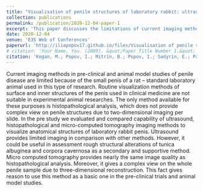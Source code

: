 ```yaml
---
title: "Visualisation of penile structures of laboratory rabbit: ultrasound, histology, and micro-CT"
collection: publications
permalink: /publication/2020-12-04-paper-1
excerpt: 'This paper discusses the limitations of current imaging methods in pre-clinical and animal model studies of penile disease, particularly due to the small size of the rat penis. It presents a comparative study of ultrasound, histopathological analysis, and micro-computed tomography, concluding that micro-computed tomography, due to its ability to provide a three-dimensional view, should be the primary method used in pre-clinical trials and animal model studies.'
date: 2020-12-04
venue: 'E3S Web of Conferences'
paperurl: 'http://iliapopov17.github.io/files/Visualisation of penile structures of laboratory rabbit ultrasound, histology, and micro-CT.pdf'
# citation: 'Your Name, You. (2009). &quot;Paper Title Number 1.&quot; <i>Journal 1</i>. 1(1).'
citation: 'Kogan, M.; Popov, I.; Mitrin, B.; Popov, I.; Sadyrin, E.; Pasetchnik, D.; Ermakov, A.; Ugrekhelidze, N.; Kulikova, N. &quot;Visualisation of Penile Structures of Laboratory Rabbit: Ultrasound, Histology, and Micro-CT.&quot; <i>E3S Web Conf</i>. 2020, 210, 06016, doi:10.1051/e3sconf/202021006016'
---
```


Current imaging methods in pre-clinical and animal model studies of penile disease are limited because of the small penis of a rat – standard laboratory animal used in this type of research. Routine visualization methods of surface and inner structures of the penis used in clinical medicine are not suitable in experimental animal researches. The only method available for these purposes is histopathological analysis, which does not provide complex view on penile structures due to two-dimensional imaging per slide. In the pre study we evaluated and compared capability of ultrasound, histopathological and micro-computed tomography imaging methods to visualize anatomical structures of laboratory rabbit penis. Ultrasound provides limited imaging in comparison with other methods. However, it could be useful in assessment rough structural alterations of tunica albuginea and corpora cavernosa as a secondary and supportive method. Micro computed tomography provides nearly the same image quality as histopathological analysis. Moreover, it gives a complex view on the whole penile sample due to three-dimensional reconstruction. This fact gives reason to use this method as a basic one in the pre-clinical trials and animal model studies.
